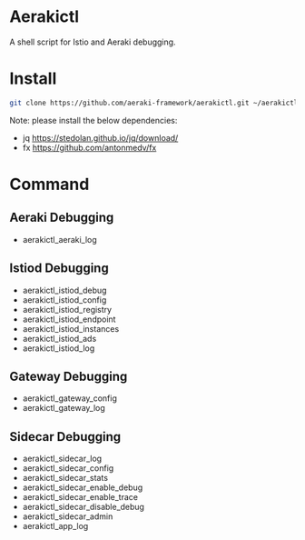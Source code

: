 # Aerakictl
A shell script for Istio and Aeraki debugging.

# Install

```bash
git clone https://github.com/aeraki-framework/aerakictl.git ~/aerakictl;source ~/aerakictl/aerakictl.sh
```

Note: please install the below dependencies:
* jq https://stedolan.github.io/jq/download/
* fx https://github.com/antonmedv/fx

# Command
## Aeraki Debugging
* aerakictl_aeraki_log   
## Istiod Debugging                                
* aerakictl_istiod_debug
* aerakictl_istiod_config                  
* aerakictl_istiod_registry                              
* aerakictl_istiod_endpoint                                             
* aerakictl_istiod_instances                     
* aerakictl_istiod_ads                   
* aerakictl_istiod_log
## Gateway Debugging
* aerakictl_gateway_config                                   
* aerakictl_gateway_log 
## Sidecar Debugging             
* aerakictl_sidecar_log                 
* aerakictl_sidecar_config               
* aerakictl_sidecar_stats
* aerakictl_sidecar_enable_debug
* aerakictl_sidecar_enable_trace
* aerakictl_sidecar_disable_debug
* aerakictl_sidecar_admin 
* aerakictl_app_log
